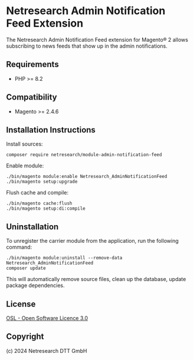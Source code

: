 Netresearch Admin Notification Feed Extension
=============================================

The Netresearch Admin Notification Feed extension for Magento® 2 allows
subscribing to news feeds that show up in the admin notifications.

Requirements
------------
* PHP >= 8.2

Compatibility
-------------
* Magento >= 2.4.6

Installation Instructions
-------------------------

Install sources:

    composer require netresearch/module-admin-notification-feed

Enable module:

    ./bin/magento module:enable Netresearch_AdminNotificationFeed
    ./bin/magento setup:upgrade

Flush cache and compile:

    ./bin/magento cache:flush
    ./bin/magento setup:di:compile

Uninstallation
--------------

To unregister the carrier module from the application, run the following command:

    ./bin/magento module:uninstall --remove-data Netresearch_AdminNotificationFeed
    composer update

This will automatically remove source files, clean up the database, update package dependencies.

License
-------
[OSL - Open Software Licence 3.0](http://opensource.org/licenses/osl-3.0.php)

Copyright
---------
(c) 2024 Netresearch DTT GmbH
